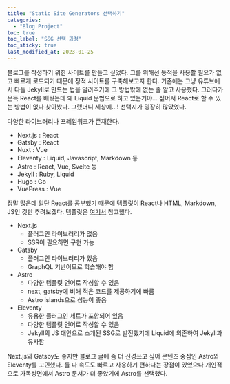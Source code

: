 ```yaml
---
title: "Static Site Generators 선택하기"
categories:
  - "Blog Project"
toc: true
toc_label: "SSG 선택 과정"
toc_sticky: true
last_modified_at: 2023-01-25
---
```


블로그를 작성하기 위한 사이트를 만들고 싶었다. 그를 위해선 동적을 사용할 필요가 없고 빠르게 로드되기 때문에 정적 사이트를 구축해보고자 한다. 기존에는 그냥 유튜브에서 다들 Jekyll로 만드는 법을 알려주기에 그 방법밖에 없는 줄 알고 사용했다. 그러다가 문득 React를 배웠는데 왜 Liquid 문법으로 하고 있는거야... 싶어서 React로 할 수 있는 방법이 없나 찾아봤다. 그랬더니 세상에...! 선택지가 굉장히 많았었다.

다양한 라이브러리나 프레임워크가 존재한다.

- Next.js : React
- Gatsby : React
- Nuxt : Vue
- Eleventy : Liquid, Javascript, Markdown 등
- Astro : React, Vue, Svelte 등
- Jekyll : Ruby, Liquid
- Hugo : Go
- VuePress : Vue

정말 많은데 일단 React를 공부했기 때문에 템플릿이 React나 HTML, Markdown, JS인 것만 추려보겠다. 템플릿은 [여기서](https://jamstack.org/generators/) 참고했다.

- Next.js
  - 플러그인 라이브러리가 없음
  - SSR이 필요하면 구현 가능
- Gatsby
  - 플러그인 라이브러리가 있음
  - GraphQL 기반이므로 학습해야 함
- Astro
  - 다양한 템플릿 언어로 작성할 수 있음
  - next, gatsby에 비해 적은 코드를 제공하기에 빠름
  - Astro islands으로 성능이 좋음
- Eleventy
  - 유용한 플러그인 세트가 포함되어 있음
  - 다양한 템플릿 언어로 작성할 수 있음
  - Jekyll의 JS 대안으로 소개된 SSG로 발전했기에 Liquid에 의존하여 Jekyll과 유사함

Next.js와 Gatsby도 좋지만 블로그 글에 좀 더 신경쓰고 싶어 콘텐츠 중심인 Astro와 Eleventy를 고민했다. 둘 다 속도도 빠르고 사용하기 편하다는 장점이 있었으나 개인적으로 가독성면에서 Astro 문서가 더 좋았기에 Astro를 선택했다.
